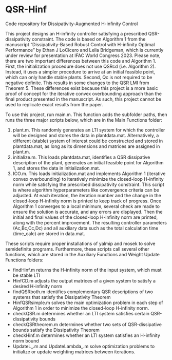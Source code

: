 # QSR-Hinf
Code repository for Dissipativity-Augmented H-infinity Control

This project designs an H-infinity controller satisfying a prescribed QSR-dissipativity constraint. The code is based on Algorithm 1  from the manuscript “Dissipativity-Based Robust Control with H-infinity Optimal Performance” by Ethan J LoCicero and Leila Bridgeman, which is currently under review for presentation at IFAC World Congress 2023. Please note, there are two important differences between this code and Algorithm 1. First, the initialization procedure does not use QSRcd (i.e. Algorithm 2). Instead, it uses a simpler procedure to arrive at an initial feasible point, which can only handle stable plants. Second, Qc is not required to be negative definite. This results in some changes to the QSR LMI from Theorem 5. These differences exist because this project is a more basic proof of concept for the iterative convex overbounding approach than the final product presented in the manuscript. As such, this project cannot be used to replicate exact results from the paper.


To use this project, run main.m. This function adds the subfolder paths, then runs the three major scripts below, which are in the Main Functions folder:
1.	plant.m. This randomly generates an LTI system for which the controller will be designed and stores the data in plantdata.mat. Alternatively, a different (stable) system of interest could be constructed and stored in plantdata.mat, as long as its dimensions and matrices are assigned in plant.m.
2.	initialize.m. This loads plantdata.mat, identifies a QSR dissipative description of the plant, generates an initial feasible point for Algorithm 1, and stores the data in initialization.mat.
3.	ICO.m. This loads initialization.mat and implements Algorithm 1 (iterative convex overbounding) to iteratively minimize the closed-loop H-infinity norm while satisfying the prescribed dissipativity constraint. This script is where algorithm hyperparameters like convergence criteria can be adjusted. At each iteration, the iteration number and the change in the closed-loop H-infinity norm is printed to keep track of progress. Once Algorithm 1 converges to a local minimum, several check are made to ensure the solution is accurate, and any errors are displayed. Then the initial and final values of the closed-loop H-infinity norm are printed, along with the percent improvement. The resulting controller parameters (Ac,Bc,Cc,Dc) and all auxiliary data such as the total calculation time (time_calc) are stored in data.mat.

These scripts require proper installations of yalmip and mosek to solve semidefinite programs.
Furthermore, these scripts call several other functions, which are stored in the Auxiliary Functions and Weight Update Functions folders:
-	findHinf.m returns the H-infinity norm of the input system, which must be stable LTI
-	HinfCD.m adjusts the output matrices of a given system to satisfy a desired H-infinity norm
-	findQSRboth.m identifies complementary QSR descriptions of two systems that satisfy the Dissipativity Theorem
-	HinfQSRsimple.m solves the main optimization problem in each step of Algorithm 1 in order to minimize the closed-loop H-infinity norm.
-	checkQSR.m determines whether an LTI system satisfies certain QSR-dissipativity bounds
-	checkQSRtheorem.m determines whether two sets of QSR-dissipative bounds satisfy the Dissipativity Theorem
-	checkHinf.m determines whether an LTI system satisfies an H-infinity norm bound
-	UpdateL_.m and UpdateLambda_.m solve optimization problems to initialize or update weighting matrices between iterations.
